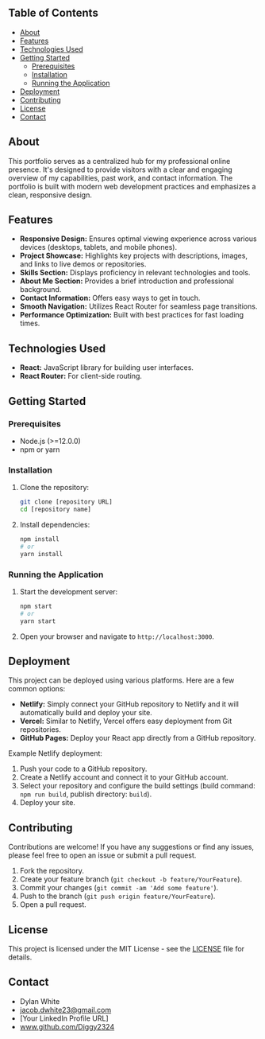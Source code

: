 ## Table of Contents

- [About](#about)
- [Features](#features)
- [Technologies Used](#technologies-used)
- [Getting Started](#getting-started)
  - [Prerequisites](#prerequisites)
  - [Installation](#installation)
  - [Running the Application](#running-the-application)
- [Deployment](#deployment)
- [Contributing](#contributing)
- [License](#license)
- [Contact](#contact)

## About

This portfolio serves as a centralized hub for my professional online presence. It's designed to provide visitors with a clear and engaging overview of my capabilities, past work, and contact information. The portfolio is built with modern web development practices and emphasizes a clean, responsive design.

## Features

-   **Responsive Design:** Ensures optimal viewing experience across various devices (desktops, tablets, and mobile phones).
-   **Project Showcase:** Highlights key projects with descriptions, images, and links to live demos or repositories.
-   **Skills Section:** Displays proficiency in relevant technologies and tools.
-   **About Me Section:** Provides a brief introduction and professional background.
-   **Contact Information:** Offers easy ways to get in touch.
-   **Smooth Navigation:** Utilizes React Router for seamless page transitions.
-   **Performance Optimization:** Built with best practices for fast loading times.

## Technologies Used

-   **React:** JavaScript library for building user interfaces.
-   **React Router:** For client-side routing.

## Getting Started

### Prerequisites

-   Node.js (>=12.0.0)
-   npm or yarn

### Installation

1.  Clone the repository:

    ```bash
    git clone [repository URL]
    cd [repository name]
    ```

2.  Install dependencies:

    ```bash
    npm install
    # or
    yarn install
    ```

### Running the Application

1.  Start the development server:

    ```bash
    npm start
    # or
    yarn start
    ```

2.  Open your browser and navigate to `http://localhost:3000`.

## Deployment

This project can be deployed using various platforms. Here are a few common options:

-   **Netlify:** Simply connect your GitHub repository to Netlify and it will automatically build and deploy your site.
-   **Vercel:** Similar to Netlify, Vercel offers easy deployment from Git repositories.
-   **GitHub Pages:** Deploy your React app directly from a GitHub repository.

Example Netlify deployment:

1.  Push your code to a GitHub repository.
2.  Create a Netlify account and connect it to your GitHub account.
3.  Select your repository and configure the build settings (build command: `npm run build`, publish directory: `build`).
4.  Deploy your site.

## Contributing

Contributions are welcome! If you have any suggestions or find any issues, please feel free to open an issue or submit a pull request.

1.  Fork the repository.
2.  Create your feature branch (`git checkout -b feature/YourFeature`).
3.  Commit your changes (`git commit -am 'Add some feature'`).
4.  Push to the branch (`git push origin feature/YourFeature`).
5.  Open a pull request.

## License

This project is licensed under the MIT License - see the [LICENSE](LICENSE) file for details.

## Contact

-    Dylan White
-    jacob.dwhite23@gmail.com
-    [Your LinkedIn Profile URL]
-    www.github.com/Diggy2324
